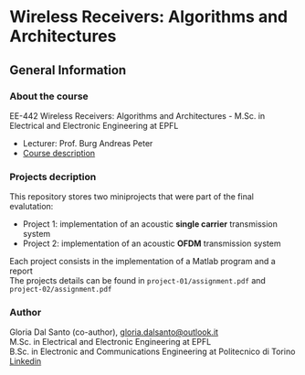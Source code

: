 # Wireless Receivers: Algorithms and Architectures
## General Information 
### About the course 
EE-442 Wireless Receivers: Algorithms and Architectures - M.Sc. in Electrical and Electronic Engineering at EPFL
- Lecturer: Prof. Burg Andreas Peter
- [Course description](https://edu.epfl.ch/coursebook/en/wireless-receivers-algorithms-and-architectures-EE-442)
### Projects decription
This repository stores two miniprojects that were part of the final evalutation:
- Project 1: implementation of an acoustic **single carrier** transmission system
- Project 2: implementation of an acoustic **OFDM** transmission system

Each project consists in the implementation of a Matlab program and a report  
The projects details can be found in `project-01/assignment.pdf` and `project-02/assignment.pdf`
### Author 
Gloria Dal Santo (co-author), gloria.dalsanto@outlook.it  
M.Sc. in Electrical and Electronic Engineering at EPFL  
B.Sc. in Electronic and Communications Engineering at Politecnico di Torino  
[Linkedin](https://www.linkedin.com/in/gloriadalsanto/)

